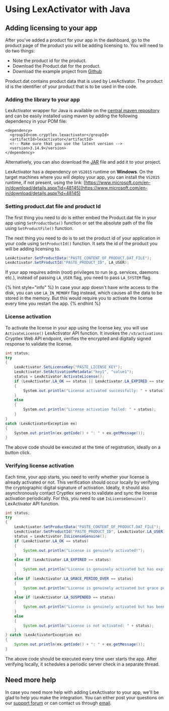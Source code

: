 # Using LexActivator with Java

## Adding licensing to your app <a id="adding-licensing-to-your-app"></a>

After you've added a product for your app in the dashboard, go to the product page of the product you will be adding licensing to. You will need to do two things:

* Note the product id for the product.
* Download the Product.dat for the product.
* Download the example project from [Github](https://github.com/cryptlex/lexactivator-java/tree/master/examples)

Product.dat contains product data that is used by LexActivator. The product id is the identifier of your product that is to be used in the code.

### Adding the library to your app <a id="adding-library-to-your-app"></a>

LexActivator wrapper for Java is available on the [central maven repository](https://search.maven.org/artifact/com.cryptlex.lexactivator/lexactivator) and can be easily installed using maven by adding the following dependency in your POM file:

```markup
<dependency>
  <groupId>com.cryptlex.lexactivator</groupId>
  <artifactId>lexactivator</artifactId>
  <!-- Make sure that you use the latest version -->
  <version>3.14.9</version>
</dependency>
```

Alternatively, you can also download the [JAR](https://repo1.maven.org/maven2/com/cryptlex/lexactivator/lexactivator/) file and add it to your project.

LexActivator has a dependency on `VS2015` runtime on **Windows**. On the target machines where you will deploy your app, you can install the `VS2015` runtime, if not present, using the link: [https://www.microsoft.com/en-in/download/details.aspx?id=48145](https://www.microsoft.com/en-in/download/details.aspx?id=48145)

### Setting product.dat file and product Id <a id="setting-product.dat-file-and-product-id"></a>

The first thing you need to do is either embed the Product.dat file in your app using `SetProductData()` function or set the absolute path of the file using `SetProductFile()` function.

The next thing you need to do is to set the product id of your application in your code using `SetProductId()` function. It sets the id of the product you will be adding licensing to.

```java
LexActivator.SetProductData("PASTE_CONTENT_OF_PRODUCT.DAT_FILE");
LexActivator.SetProductId("PASTE_PRODUCT_ID", LA_USER);
```

If your app requires admin \(root\) privileges to run \(e.g. services, daemons etc.\), instead of passing `LA_USER` flag, you need to pass `LA_SYSTEM` flag.

{% hint style="info" %}
In case your app doesn't have write access to the disk, you can use `LA_IN_MEMORY` flag instead, which causes all the data to be stored in the memory. But this would require you to activate the license every time you restart the app.
{% endhint %}

### License activation <a id="license-activation"></a>

To activate the license in your app using the license key, you will use `ActivateLicense()` LexActivator API function. It invokes the `/v3/activations` Cryptlex Web API endpoint, verifies the encrypted and digitally signed response to validate the license.

```csharp
int status;
try
{
    LexActivator.SetLicenseKey("PASTE_LICENSE_KEY");
    LexActivator.SetActivationMetadata("key1", "value1");
    status = LexActivator.ActivateLicense();
    if (LexActivator.LA_OK == status || LexActivator.LA_EXPIRED == status || LexActivator.LA_SUSPENDED == status)
    {
        System.out.println("License activated successfully: " + status);
    } 
    else
    {
        System.out.println("License activation failed: " + status);
    }
} 
catch (LexActivatorException ex)
{
    System.out.println(ex.getCode() + ": " + ex.getMessage());
}
```

The above code should be executed at the time of registration, ideally on a button click.

### Verifying license activation <a id="verifying-license-activation"></a>

Each time, your app starts, you need to verify whether your license is already activated or not. This verification should occur locally by verifying the cryptographic digital signature of activation. Ideally, it should also asynchronously contact Cryptlex servers to validate and sync the license activation periodically. For this, you need to use `IsLicenseGenuine()` LexActivator API function.

```java
int status;
try
{
    LexActivator.SetProductData("PASTE_CONTENT_OF_PRODUCT.DAT_FILE");    
    LexActivator.SetProductId("PASTE_PRODUCT_ID", LexActivator.LA_USER);
    status = LexActivator.IsLicenseGenuine();
    if (LexActivator.LA_OK == status)
    {
        System.out.println("License is genuinely activated!");
    } 
    else if (LexActivator.LA_EXPIRED == status)
    {
        System.out.println("License is genuinely activated but has expired!");
    } 
    else if (LexActivator.LA_GRACE_PERIOD_OVER == status)
    {
        System.out.println("License is genuinely activated but grace period is over!");
    } 
    else if (LexActivator.LA_SUSPENDED == status)
    {
        System.out.println("License is genuinely activated but has been suspended!");
    } 
    else
    {
    	System.out.println("License is not activated: " + status);
    }
} catch (LexActivatorException ex)
{
    System.out.println(ex.getCode() + ": " + ex.getMessage());
}
```

The above code should be executed every time user starts the app. After verifying locally, it schedules a periodic server check in a separate thread.

## Need more help <a id="need-more-help"></a>

In case you need more help with adding LexActivator to your app, we'll be glad to help you make the integration. You can either post your questions on our [support forum](https://forums.cryptlex.com) or can contact us through [email](mailto:support@cryptlex.com?Subject=Using%20LexActivator).

